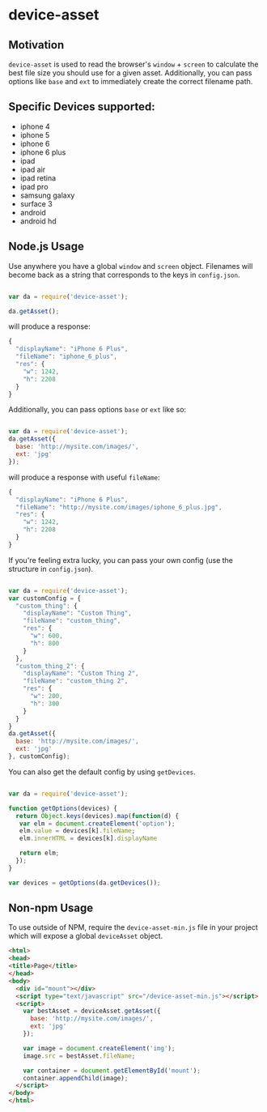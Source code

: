 # device-asset

## Motivation

`device-asset` is used to read the browser's `window` + `screen` to calculate the best file size you should use for a given asset. Additionally,
you can pass options like `base` and `ext` to immediately create the correct filename path.

## Specific Devices supported:

* iphone 4
* iphone 5
* iphone 6
* iphone 6 plus
* ipad
* ipad air
* ipad retina
* ipad pro
* samsung galaxy
* surface 3
* android
* android hd

## Node.js Usage

Use anywhere you have a global `window` and `screen` object.
Filenames will become back as a string that corresponds to the keys in `config.json`.

```js

var da = require('device-asset');

da.getAsset();

```

will produce a response:

```js
{
  "displayName": "iPhone 6 Plus",
  "fileName": "iphone_6_plus",
  "res": {
    "w": 1242,
    "h": 2208
  }
}
```

Additionally, you can pass options `base` or `ext` like so:

```js

var da = require('device-asset');
da.getAsset({
  base: 'http://mysite.com/images/',
  ext: 'jpg'
});

```

will produce a response with useful `fileName`:

```js
{
  "displayName": "iPhone 6 Plus",
  "fileName": "http://mysite.com/images/iphone_6_plus.jpg",
  "res": {
    "w": 1242,
    "h": 2208
  }
}
```

If you're feeling extra lucky, you can pass your own config (use the structure in `config.json`).

```js

var da = require('device-asset');
var customConfig = {
  "custom_thing": {
    "displayName": "Custom Thing",
    "fileName": "custom_thing",
    "res": {
      "w": 600,
      "h": 800
    }
  },
  "custom_thing_2": {
    "displayName": "Custom Thing 2",
    "fileName": "custom_thing 2",
    "res": {
      "w": 200,
      "h": 300
    }
  }
}
da.getAsset({
  base: 'http://mysite.com/images/',
  ext: 'jpg'
}, customConfig);

```

You can also get the default config by using `getDevices`.

```js

var da = require('device-asset');

function getOptions(devices) {
  return Object.keys(devices).map(function(d) {
   var elm = document.createElement('option');
   elm.value = devices[k].fileName; 
   elm.innerHTML = devices[k].displayName

   return elm;
  });
}

var devices = getOptions(da.getDevices());

```

## Non-npm Usage

To use outside of NPM, require the `device-asset-min.js` file in your project which will expose a global `deviceAsset` object.

```html
<html>
<head>
<title>Page</title>
</head>
<body>
  <div id="mount"></div>
  <script type="text/javascript" src="/device-asset-min.js"></script>
  <script>
    var bestAsset = deviceAsset.getAsset({
      base: 'http://mysite.com/images/',
      ext: 'jpg'
    });

    var image = document.createElement('img');
    image.src = bestAsset.fileName;

    var container = document.getElementById('mount');
    container.appendChild(image);
  </script>
</body>
</html>
 
```


